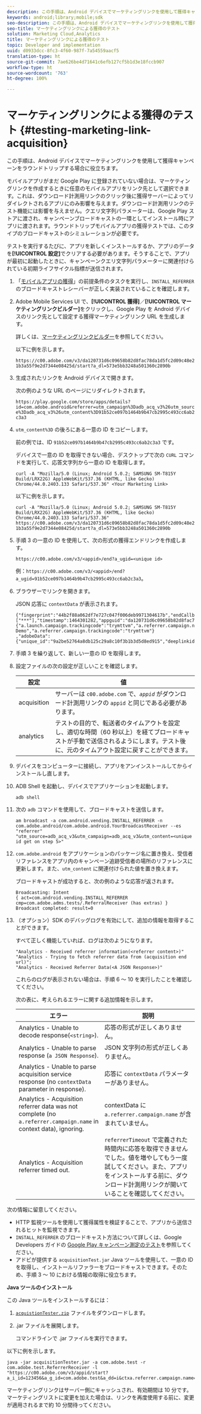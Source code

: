 ```yaml
---
description: この手順は、Android デバイスでマーケティングリンクを使用して獲得キャンペーンをラウンドトリップする場合に役立ちます。
keywords: android;library;mobile;sdk
seo-description: この手順は、Android デバイスでマーケティングリンクを使用して獲得キャンペーンをラウンドトリップする場合に役立ちます。
seo-title: マーケティングリンクによる獲得のテスト
solution: Marketing Cloud,Analytics
title: マーケティングリンクによる獲得のテスト
topic: Developer and implementation
uuid: d0933dcc-8fc3-4f60-987f-7a54559aacf5
translation-type: ht
source-git-commit: 7ae626be4d71641c6efb127cf5b1d3e18fccb907
workflow-type: ht
source-wordcount: '763'
ht-degree: 100%

---
```



# マーケティングリンクによる獲得のテスト {#testing-marketing-link-acquisition}

この手順は、Android デバイスでマーケティングリンクを使用して獲得キャンペーンをラウンドトリップする場合に役立ちます。

モバイルアプリがまだ Google Play に登録されていない場合は、マーケティングリンクを作成するときに任意のモバイルアプリをリンク先として選択できます。これは、ダウンロード計測用リンクのクリック後に獲得サーバーによってリダイレクトされるアプリにのみ影響を与えます。ダウンロード計測用リンクのテスト機能には影響を与えません。クエリ文字列パラメーターは、Google Play ストアに渡され、キャンペーンブロードキャストの一環としてインストール時にアプリに渡されます。ラウンドトリップモバイルアプリの獲得テストでは、このタイプのブロードキャストのシミュレーションが必要です。

テストを実行するたびに、アプリを新しくインストールするか、アプリのデータを&#x200B;**[!UICONTROL 設定]**&#x200B;でクリアする必要があります。そうすることで、アプリが最初に起動したときに、キャンペーンクエリ文字列パラメーターに関連付けられている初期ライフサイクル指標が送信されます。

1. 「[モバイルアプリの獲得](/help/android/acquisition-main/acquisition.md)」の前提条件のタスクを実行し、`INSTALL_REFERRER` のブロードキャストレシーバーが正しく実装されていることを確認します。
1. Adobe Mobile Services UI で、**[!UICONTROL 獲得]**／**[!UICONTROL マーケティングリンクビルダー]**&#x200B;をクリックし、Google Play を Android デバイスのリンク先として設定する獲得マーケティングリンク URL を生成します。

   詳しくは、[マーケティングリンクビルダー](/help/using/acquisition-main/c-marketing-links-builder/c-marketing-links-builder.md)を参照してください。

   以下に例を示します。

   `https://c00.adobe.com/v3/da120731d6c09658b82d8fac78da1d5fc2d09c48e21b3a55f9e2d7344e08425d/start?a_dl=573e5bb3248a501360c2890b`

1. 生成されたリンクを Android デバイスで開きます。

   次の例のような URL のページにリダイレクトされます。

   `https://play.google.com/store/apps/details?id=com.adobe.android&referrer=utm_campaign%3Dadb_acq_v3%26utm_source%3Dadb_acq_v3%26utm_content%3D91b52ce097b1464b9b47cb2995c493cc6ab2c3a3`

1. `utm_content%3D` の後ろにある一意の ID をコピーします。

   前の例では、ID `91b52ce097b1464b9b47cb2995c493cc6ab2c3a3` です。

   デバイスで一意の ID を取得できない場合、デスクトップで次の `CURL` コマンドを実行して、応答文字列から一意の ID を取得します。

   `curl -A "Mozilla/5.0 (Linux; Android 5.0.2; SAMSUNG SM-T815Y Build/LRX22G) AppleWebKit/537.36 (KHTML, like Gecko) Chrome/44.0.2403.133 Safari/537.36" <Your Marketing Link>`

   以下に例を示します。

   `curl -A "Mozilla/5.0 (Linux; Android 5.0.2; SAMSUNG SM-T815Y Build/LRX22G) AppleWebKit/537.36 (KHTML, like Gecko) Chrome/44.0.2403.133 Safari/537.36" https://c00.adobe.com/v3/da120731d6c09658b82d8fac78da1d5fc2d09c48e21b3a55f9e2d7344e08425d/start?a_dl=573e5bb3248a501360c2890b`

1. 手順 3 の一意の ID を使用して、次の形式の獲得エンドリンクを作成します。

   `https://c00.adobe.com/v3/<appid>/end?a_ugid=<unique id>`

   例：`https://c00.adobe.com/v3/<appid>/end?a_ugid=91b52ce097b1464b9b47cb2995c493cc6ab2c3a3`。

1. ブラウザーでリンクを開きます。

   JSON 応答に `contextData` が表示されます。

   ```
   {"fingerprint":"44b2f88a062df7e727c047f006deb9971304617b","endCallbacks":["***"],"timestamp":1464301282,"appguid":"da120731d6c09658b82d8fac78da1d5fc2d09c48e21b3a55f9e2d7344e08425d","contextData": 
   {"a.launch.campaign.trackingcode":"trymttvm","a.referrer.campaign.name":"Android Demo","a.referrer.campaign.trackingcode":"trymttvm"} 
   ,"adobeData":{"unique_id":"9a2be52764a8db125c29a8c10f3b1b3d5d8ed915","deeplinkid":"57476c26072932ec6d3a470b"}}.
   ```

1. 手順 3 を繰り返して、新しい一意の ID を取得します。
1. 設定ファイルの次の設定が正しいことを確認します。

   | 設定 | 値 |
   |--- |--- |
   | acquisition | サーバーは `c00.adobe.com` で、*`appid`* がダウンロード計測用リンクの `appid` と同じである必要があります。 |
   | analytics | テストの目的で、転送者のタイムアウトを設定し、適切な時間（60 秒以上）を経てブロードキャストが手動で送信されるようにします。テスト後に、元のタイムアウト設定に戻すことができます。 |

1. デバイスをコンピューターに接続し、アプリをアンインストールしてからインストールし直します。
1. ADB Shell を起動し、デバイスでアプリケーションを起動します。

   ```
   adb shell
   ```

1. 次の `adb` コマンドを使用して、ブロードキャストを送信します。

   ```
   am broadcast -a com.android.vending.INSTALL_REFERRER -n com.adobe.android/com.adobe.android.YourBroadcastReceiver --es "referrer" "utm_source=adb_acq_v3&utm_campaign=adb_acq_v3&utm_content=<unique id get on step 5>"
   ```

1. `com.adobe.android` をアプリケーションのパッケージ名に置き換え、受信者リファレンスをアプリ内のキャンペーン追跡受信者の場所のリファレンスに更新します。また、`utm_content` に関連付けられた値を置き換えます。

   ブロードキャストが成功すると、次の例のような応答が返されます。

   ```
   Broadcasting: Intent 
   { act=com.android.vending.INSTALL_REFERRER cmp=com.adobe.adms.tests/.ReferralReceiver (has extras) } 
   Broadcast completed: result=0 
   ```

1. （オプション）SDK のデバッグログを有効にして、追加の情報を取得することができます。

   すべて正しく機能していれば、ログは次のようになります。

   ```
   "Analytics - Received referrer information(<referrer content>)" 
   "Analytics - Trying to fetch referrer data from (acquisition end url)"; 
   "Analytics - Received Referrer Data(<A JSON Response>)"
   ```

   これらのログが表示されない場合は、手順 6 ～ 10 を実行したことを確認してください。

   次の表に、考えられるエラーに関する追加情報を示します。

   | エラー | 説明 |
   |--- |--- |
   | Analytics - Unable to decode response(`<string>`). | 応答の形式が正しくありません。 |
   | Analytics - Unable to parse response (`a JSON Response`). | JSON 文字列の形式が正しくありません。 |
   | Analytics - Unable to parse acquisition service response (no `contextData` parameter in response). | 応答に `contextData` パラメーターがありません。 |
   | Analytics - Acquisition referrer data was not complete (no `a.referrer.campaign.name` in context data), ignoring. | contextData に `a.referrer.campaign.name` が含まれていません。 |
   | Analytics - Acquisition referrer timed out. | `referrerTimeout` で定義された時間内に応答を取得できませんでした。値を増やしてもう一度試してください。また、アプリをインストールする前に、ダウンロード計測用リンクが開いていることを確認してください。 |

次の情報に留意してください。

* HTTP 監視ツールを使用して獲得属性を検証することで、アプリから送信されるヒットを監視できます。
* `INSTALL_REFERRER` のブロードキャスト方法について詳しくは、Google Developers ガイドの [Google Play キャンペーン測定のテスト](https://developers.google.com/analytics/solutions/testing-play-campaigns)を参照してください。
* アドビが提供する `acquisitionTest.jar` Java ツールを使用して、一意の ID を取得し、インストールリファラーをブロードキャストできます。そのため、手順 3 ～ 10 における情報の取得に役立ちます。

**Java ツールのインストール**

この Java ツールをインストールするには：

1. [`acquistionTester.zip`](../assets/acquisitionTester.zip) ファイルをダウンロードします。
1. .jar ファイルを展開します。

   コマンドラインで .jar ファイルを実行できます。

以下に例を示します。

```
java -jar acquisitionTester.jar -a com.adobe.test -r com.adobe.test.ReferrerReceiver -l "https://c00.adobe.com/v3/appid/start?a_i_id=123456&a_g_id=com.adobe.test&a_dd=i&ctxa.referrer.campaign.name=name&ctxa.referrer.campaign.trackingcode=1234
```

マーケティングリンクはサーバー側にキャッシュされ、有効期間は 10 分です。マーケティングリストに変更を加えた場合は、リンクを再度使用する前に、変更が適用されるまで約 10 分間待ってください。

